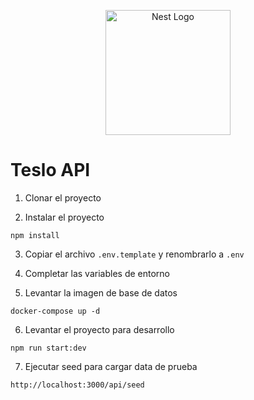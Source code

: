 <p align="center">
  <a href="http://nestjs.com/" target="blank"><img src="https://nestjs.com/img/logo-small.svg" width="200" alt="Nest Logo" /></a>
</p>

# Teslo API

1. Clonar el proyecto

2. Instalar el proyecto
```
npm install
```

3. Copiar el archivo ```.env.template``` y renombrarlo a ```.env```

4. Completar las variables de entorno

5. Levantar la imagen de base de datos
```
docker-compose up -d
```

6. Levantar el proyecto para desarrollo
```
npm run start:dev
```

7. Ejecutar seed para cargar data de prueba
```
http://localhost:3000/api/seed
```
